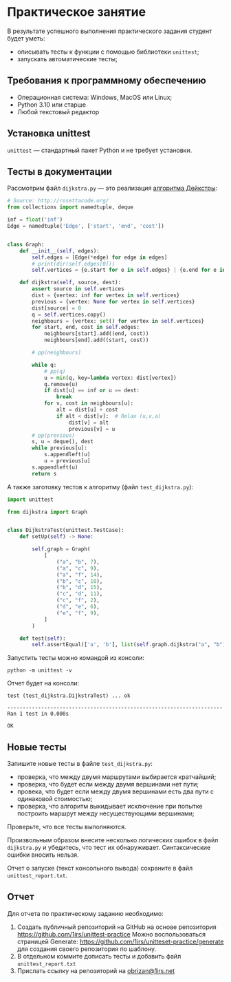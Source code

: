 # Практическое занятие

В результате успешного выполнения практического задания студент будет уметь:

* описывать тесты к функции c помощью библиотеки `unittest`;
* запускать автоматические тесты;

## Требования к программному обеспечению

* Операционная система: Windows, MacOS или Linux;
* Python 3.10 или старше
* Любой текстовый редактор

## Установка unittest

`unittest` — стандартный пакет Python и не требует установки.

## Тесты в документации

Рассмотрим файл `dijkstra.py` — это реализация [алгоритма Дейкстры](https://ru.wikipedia.org/wiki/%D0%90%D0%BB%D0%B3%D0%BE%D1%80%D0%B8%D1%82%D0%BC_%D0%94%D0%B5%D0%B9%D0%BA%D1%81%D1%82%D1%80%D1%8B):


```python
# Source: http://rosettacode.org/
from collections import namedtuple, deque

inf = float('inf')
Edge = namedtuple('Edge', ['start', 'end', 'cost'])


class Graph:
    def __init__(self, edges):
        self.edges = [Edge(*edge) for edge in edges]
        # print(dir(self.edges[0]))
        self.vertices = {e.start for e in self.edges} | {e.end for e in self.edges}

    def dijkstra(self, source, dest):
        assert source in self.vertices
        dist = {vertex: inf for vertex in self.vertices}
        previous = {vertex: None for vertex in self.vertices}
        dist[source] = 0
        q = self.vertices.copy()
        neighbours = {vertex: set() for vertex in self.vertices}
        for start, end, cost in self.edges:
            neighbours[start].add((end, cost))
            neighbours[end].add((start, cost))

        # pp(neighbours)

        while q:
            # pp(q)
            u = min(q, key=lambda vertex: dist[vertex])
            q.remove(u)
            if dist[u] == inf or u == dest:
                break
            for v, cost in neighbours[u]:
                alt = dist[u] + cost
                if alt < dist[v]:  # Relax (u,v,a)
                    dist[v] = alt
                    previous[v] = u
        # pp(previous)
        s, u = deque(), dest
        while previous[u]:
            s.appendleft(u)
            u = previous[u]
        s.appendleft(u)
        return s
```

А также заготовку тестов к алгоритму (файл `test_dijkstra.py`):

```python
import unittest

from dijkstra import Graph


class DijkstraTest(unittest.TestCase):
    def setUp(self) -> None:

        self.graph = Graph(
            [
                ("a", "b", 7),
                ("a", "c", 9),
                ("a", "f", 14),
                ("b", "c", 10),
                ("b", "d", 15),
                ("c", "d", 11),
                ("c", "f", 2),
                ("d", "e", 6),
                ("e", "f", 9),
            ]
        )

    def test(self):
        self.assertEqual(['a', 'b'], list(self.graph.dijkstra("a", "b")))
```

Запустить тесты можно командой из консоли:

    python -m unittest -v

Отчет будет на консоли:

```text
test (test_dijkstra.DijkstraTest) ... ok

----------------------------------------------------------------------
Ran 1 test in 0.000s

OK
```

## Новые тесты

Запишите новые тесты в файле `test_dijkstra.py`:

* проверка, что между двумя маршрутами выбирается кратчайший;
* проверка, что будет если между двумя вершинами нет пути;
* провека, что будет если между двумя вершинами есть два пути с одинаковой стоимостью;
* проверка, что алгоритм выкидывает исключение при попытке построить маршрут между несуществующими вершинами;

Проверьте, что все тесты выполняются. 

Произвольным образом внесите несколько логических ошибок в файл `dijkstra.py` и убедитесь, что тест их обнаруживает. Синтаксические ошибки вносить нельзя.

Отчет о запуске (текст консольного вывода) сохраните в файл `unittest_report.txt`.

## Отчет

Для отчета по практическому заданию необходимо:

1. Создать публичный репозиторий на GitHub на основе репозитория https://github.com/1irs/unittest-practice Можно воспользоваться страницей Generate: https://github.com/1irs/unitteset-practice/generate для создания своего репозитория по шаблону.
2. В отдельном коммите дописать тесты и добавить файл `unittest_report.txt`
3. Прислать ссылку на репозиторий на obrizan@1irs.net
